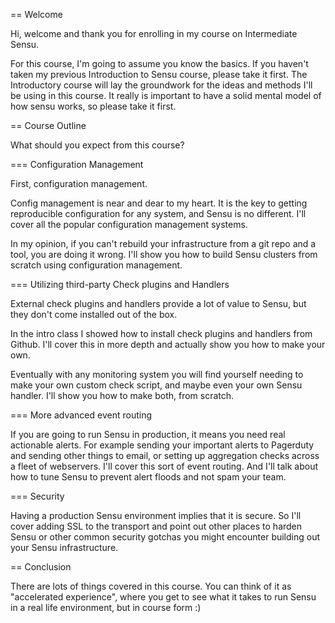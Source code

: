== Welcome

Hi, welcome and thank you for enrolling in my course on Intermediate Sensu.

For this course, I'm going to assume you know the basics. If you haven't
taken my previous Introduction to Sensu course, please take it first.
The Introductory course will lay the groundwork for the ideas and
methods I'll be using in this course. It really is important to have a
solid mental model of how sensu works, so please take it first.

== Course Outline

What should you expect from this course?

=== Configuration Management

First, configuration management.

Config management is near and dear to my heart. It is the key to getting
reproducible configuration for any system, and Sensu is no different. I'll
cover all the popular configuration management systems.

In my opinion, if you can't rebuild your infrastructure from a git repo
and a tool, you are doing it wrong. I'll show you how to build Sensu clusters
from scratch using configuration management.

=== Utilizing third-party Check plugins and Handlers

External check plugins and handlers provide a lot of value to Sensu, but they
don't come installed out of the box.

In the intro class I showed how to install check plugins and handlers from
Github. I'll cover this in more depth and actually show you how to make your
own.

Eventually with any monitoring system you will find yourself needing to make
your own custom check script, and maybe even your own Sensu handler. I'll
show you how to make both, from scratch.

=== More advanced event routing

If you are going to run Sensu in production, it means you need real actionable
alerts. For example sending your important alerts to Pagerduty and sending
other things to email, or setting up aggregation checks across a fleet of
webservers. I'll cover this sort of event routing. And I'll talk about how
to tune Sensu to prevent alert floods and not spam your team.

=== Security

Having a production Sensu environment implies that it is secure. So I'll cover
adding SSL to the transport and point out other places to harden Sensu or other
common security gotchas you might encounter building out your Sensu
infrastructure.

== Conclusion

There are lots of things covered in this course. You can think of it as
"accelerated experience", where you get to see what it takes to run Sensu
in a real life environment, but in course form :)
